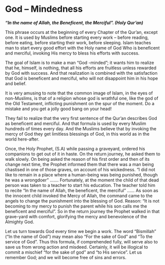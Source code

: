 God – Mindedness
================

***“In the name of Allah, the Beneficent, the Merciful”. (Holy
Qur’an)***

This phrase occurs at the beginning of every Chapter of the Qur’an,
except one. It is used by Muslims before starting every work – before
reading, before eating, before starting their work, before sleeping.
Islam teaches man to start every good effort with the Holy name of God
Who is beneficent and merciful, invoking His mercy to bless his efforts
with success.

The goal of Islam is to make a man “God -minded”; it wants him to
realize that he, himself, is nothing, that all his efforts are fruitless
unless rewarded by God with success. And that realization is combined
with the satisfaction that God is beneficent and merciful, who will not
disappoint him in his hope and belief.

It is very amusing to note that the common image of Islam, in the eyes
of non-Muslims, is that of a religion whose god is wrathful one, like
the god of the Old Testament, inflicting punishment on the spur of the
moment. Do a mistake and you get a jolly good bang on your head!

They fail to realize that the very first sentence of the Qur’an
describes God as beneficent and merciful. And that formula is used by
every Muslim hundreds of times every day. And the Muslims believe that
by invoking the mercy of God they get limitless blessings of God, in
this world as in the world here-after.

Once, the Holy Prophet, (S.A) while passing a graveyard, ordered his
companions to get out of it in haste. On the return journey, he asked
them to walk slowly. On being asked the reason of his first order and
then of its change next time, the Prophet informed them that there was a
man being chastised in one of those graves, on account of his
wickedness. “I did not like to remain in a place where a human-being was
being punished, though he was a wrongdoer” ……. Fortunately, at the
moment the child of that dead person was taken to a teacher to start his
education. The teacher told him to recite “In the name of Allah, the
beneficent, the merciful” …… As soon as the innocent child invoked the
Mercy of Allah, the command came to the angels to change the punishment
into the blessing of God. Reason: “It is not becoming to my mercy to
punish the parent while his son calls me the beneficent and merciful”.
So in the return journey the Prophet walked in that grave-yard with
comfort, glorifying the mercy and benevolence of the Almighty God.

Let us turn towards God every time we begin a work. The word “Bismillah”
(“In the name of God”) may mean also “For the sake of God” and “To the
service of God”. Thus this formula, if comprehended fully, will serve
also to save us from wrong action and misdeed. Certainly, it will be
illogical to commit a mischief “for the sake of god” and “to His
service”. Let us remember God; and we will become free of sins and
errors.


